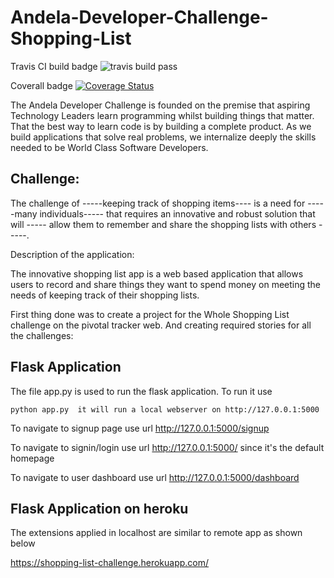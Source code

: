 # Andela-Developer-Challenge-Shopping-List

Travis CI build badge ![travis build pass](https://travis-ci.org/mirr254/Andela-Developer-Challenge-Shopping-List.svg?branch=master)

Coverall badge [![Coverage Status](https://coveralls.io/repos/github/mirr254/Andela-Developer-Challenge-Shopping-List/badge.svg?branch=master)](https://coveralls.io/github/mirr254/Andela-Developer-Challenge-Shopping-List?branch=master)

The Andela Developer Challenge is founded on the premise that aspiring Technology Leaders learn programming whilst building things that matter. That the best way to learn code is by building a complete product. As we build applications that solve real problems, we internalize deeply the skills needed to be World Class Software Developers.

## Challenge:

The challenge of -----keeping track of shopping items---- is a need for -----many individuals----- that requires an innovative and robust solution that will ----- allow them to remember and share the shopping lists with others -----.

Description of the application:

The innovative shopping list app is a web based application that allows users  to record and share things they want to spend money on  meeting the needs of keeping track of their shopping lists.

First thing done was to create a project for the Whole Shopping List challenge on the pivotal tracker web.
And creating required stories for all the challenges:


## Flask Application

The file app.py is used to run the flask application. To run it use

    python app.py  it will run a local webserver on http://127.0.0.1:5000 

To navigate to signup page use url http://127.0.0.1:5000/signup

To navigate to signin/login use url http://127.0.0.1:5000/ since it's the default homepage

To navigate to user dashboard use url http://127.0.0.1:5000/dashboard 

## Flask Application on heroku

The extensions applied in localhost are similar to remote app as shown below  

https://shopping-list-challenge.herokuapp.com/
